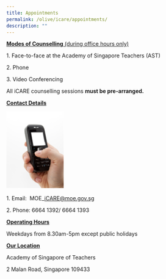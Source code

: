 ```yaml
---
title: Appointments
permalink: /olive/icare/appointments/
description: ""
---
```

**<u>Modes of Counselling** (during office hours only)</u>

1\. Face-to-face at the Academy of Singapore Teachers (AST) 

2\. Phone

3\. Video Conferencing

All iCARE counselling sessions **must be pre-arranged.**   

**<u>Contact Details</u>** 

<img src="/images/mobile-text.png"  
style="width:30%">

1\. Email:  MOE\_iCARE@moe.gov.sg

2\. Phone: 6664 1392/ 6664 1393

  

**<u>Operating Hours</u>**

Weekdays from 8.30am-5pm except public holidays

  

**<u>Our Location</u>**

Academy of Singapore of Teachers 

2 Malan Road, Singapore 109433